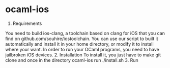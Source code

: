 ocaml-ios
=========

1. Requirements

You need to build ios-clang, a toolchain based on clang for iOS that you can find on github.com/souhire/iostoolchain. 
You can use our script to built it automatically and install it in your home directory, or modify it to install where your want.
In order to run your OCaml programs, you need to have jailbroken iOS devices.
2. Installation
To install it, you just have to make git clone and once in the directory ocaml-ios run ./install.sh 
3. Run

